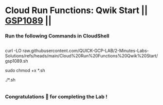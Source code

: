 # Cloud Run Functions: Qwik Start || [GSP1089](https://www.cloudskillsboost.google/focuses/49757?parent=catalog) ||


### Run the following Commands in CloudShell

```

```
curl -LO raw.githubusercontent.com/QUICK-GCP-LAB/2-Minutes-Labs-Solutions/refs/heads/main/Cloud%20Run%20Functions%20Qwik%20Start/gsp1089.sh

sudo chmod +x *.sh

./*.sh
```
```

### Congratulations 🎉 for completing the Lab !